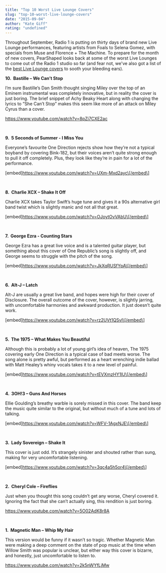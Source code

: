 ```yaml
---
title: "Top 10 Worst Live Lounge Covers"
slug: "top-10-worst-live-lounge-covers"
date: "2015-09-04"
author: "Kate Giff"
rating: "undefined"
---
```


Throughout September, Radio 1 is putting on thirty days of brand new Live Lounge performances, featuring artists from Foals to Selena Gomez, with specials from Muse and Florence + The Machine. To prepare for the month of new covers, PearShaped looks back at some of the worst Live Lounges to come out of the Radio 1 studio so far (and fear not, we've also got a list of the [best Live Lounge covers](http://pearshapedexeter.com/top-10-best-live-lounge-covers/) to sooth your bleeding ears).

**10\.  Bastille – We Can’t Stop**

I’m sure Bastille’s Dan Smith thought singing Miley over the top of an Eminem instrumental was completely innovative, but in reality the cover is just boring. The brief snippet of Achy Beaky Heart along with changing the lyrics to “She Can’t Stop” makes this seem like more of an attack on Miley Cyrus than a cover.

https://www.youtube.com/watch?v=8pZi7CXE2ac

 

**9\.  5 Seconds of Summer - I Miss You**

Everyone’s favourite One Direction rejects show how they’re not a typical boyband by covering Bink-182, but their voices aren’t quite strong enough to pull it off completely. Plus, they look like they’re in pain for a lot of the performance.

\[embed\]https://www.youtube.com/watch?v=UXm-Mxd2ayc\[/embed\]

 

**8\.  Charlie XCX – Shake It Off**

Charlie XCX takes Taylor Swift’s huge tune and gives it a 90s alternative girl band twist which is slightly manic and not all that great.

\[embed\]https://www.youtube.com/watch?v=OJoytOvVAbU\[/embed\]

 

**7\.  George Ezra - Counting Stars**

George Ezra has a great live voice and is a talented guitar player, but something about this cover of One Republic’s song is slightly off, and George seems to struggle with the pitch of the song.

\[embed\]https://www.youtube.com/watch?v=JkXqRUSfYpA\[/embed\]

 

**6\.  Alt-J – Latch**

Alt-J are usually a great live band, and hopes were high for their cover of Disclosure. The overall outcome of the cover, however, is slightly jarring, with uncomfortable harmonies and awkward production. It just doesn’t quite work.

\[embed\]https://www.youtube.com/watch?v=rz2UVt1QSvI\[/embed\]

 

**5\.  The 1975 – What Makes You Beautiful**

Although this is probably a lot of young girl’s idea of heaven, The 1975 covering early One Direction is a typical case of bad meets worse. The song alone is pretty awful, but performed as a heart wrenching indie ballad with Matt Healey’s whiny vocals takes it to a new level of painful.

\[embed\]https://www.youtube.com/watch?v=tEVXmzHY1lU\[/embed\]

 

**4\.  3OH!3 – Guns And Horses**

Ellie Goulding’s breathy warble is sorely missed in this cover. The band keep the music quite similar to the original, but without much of a tune and lots of talking.

\[embed\]https://www.youtube.com/watch?v=WFV-1AgxNJE\[/embed\]

 

**3\.  Lady Sovereign – Shake It**

This cover is just odd. It’s strangely sinister and shouted rather than sung, making for very uncomfortable listening.

\[embed\]https://www.youtube.com/watch?v=3qc4a5h5or4\[/embed\]

 

**2\.  Cheryl Cole – Fireflies**

Just when you thought this song couldn’t get any worse, Cheryl covered it. Ignoring the fact that she can’t actually sing, this rendition is just boring.

https://www.youtube.com/watch?v=5O02AdK8r8A

 

**1\.  Magnetic Man – Whip My Hair**

This version would be funny if it wasn’t so tragic. Whether Magnetic Man were making a deep comment on the state of pop music at the time when Willow Smith was popular is unclear, but either way this cover is bizarre, and honestly, just uncomfortable to listen to.

https://www.youtube.com/watch?v=2k5nWYfLjMw
